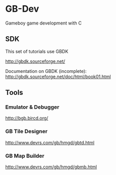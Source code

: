 # GB-Dev
Gameboy game development with C

## SDK

This set of tutorials use GBDK 

http://gbdk.sourceforge.net/

Documentation on GBDK (incomplete): 
http://gbdk.sourceforge.net/doc/html/book01.html

## Tools

### Emulator & Debugger

http://bgb.bircd.org/

### GB Tile Designer

http://www.devrs.com/gb/hmgd/gbtd.html


### GB Map Builder

http://www.devrs.com/gb/hmgd/gbmb.html